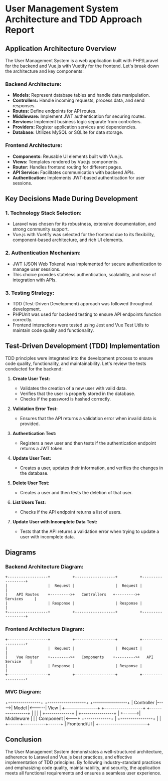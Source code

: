 # User Management System Architecture and TDD Approach Report

## Application Architecture Overview

The User Management System is a web application built with PHP/Laravel for the backend and Vue.js with Vuetify for the frontend. Let's break down the architecture and key components:

### Backend Architecture:

- **Models:** Represent database tables and handle data manipulation.
- **Controllers:** Handle incoming requests, process data, and send responses.
- **Routes:** Define endpoints for API routes.
- **Middleware:** Implement JWT authentication for securing routes.
- **Services:** Implement business logic separate from controllers.
- **Providers:** Register application services and dependencies.
- **Database:** Utilizes MySQL or SQLite for data storage.

### Frontend Architecture:

- **Components:** Reusable UI elements built with Vue.js.
- **Views:** Templates rendered by Vue.js components.
- **Router:** Handles frontend routing for different pages.
- **API Service:** Facilitates communication with backend APIs.
- **Authentication:** Implements JWT-based authentication for user sessions.

## Key Decisions Made During Development

### 1. Technology Stack Selection:

- Laravel was chosen for its robustness, extensive documentation, and strong community support.
- Vue.js with Vuetify was selected for the frontend due to its flexibility, component-based architecture, and rich UI elements.

### 2. Authentication Mechanism:

- JWT (JSON Web Tokens) was implemented for secure authentication to manage user sessions.
- This choice provides stateless authentication, scalability, and ease of integration with APIs.

### 3. Testing Strategy:

- TDD (Test-Driven Development) approach was followed throughout development.
- PHPUnit was used for backend testing to ensure API endpoints function correctly.
- Frontend interactions were tested using Jest and Vue Test Utils to maintain code quality and functionality.

## Test-Driven Development (TDD) Implementation

TDD principles were integrated into the development process to ensure code quality, functionality, and maintainability. Let's review the tests conducted for the backend:

1. **Create User Test:**
   - Validates the creation of a new user with valid data.
   - Verifies that the user is properly stored in the database.
   - Checks if the password is hashed correctly.

2. **Validation Error Test:**
   - Ensures that the API returns a validation error when invalid data is provided.

3. **Authentication Test:**
   - Registers a new user and then tests if the authentication endpoint returns a JWT token.

4. **Update User Test:**
   - Creates a user, updates their information, and verifies the changes in the database.

5. **Delete User Test:**
   - Creates a user and then tests the deletion of that user.

6. **List Users Test:**
   - Checks if the API endpoint returns a list of users.

7. **Update User with Incomplete Data Test:**
   - Tests that the API returns a validation error when trying to update a user with incomplete data.

## Diagrams

### Backend Architecture Diagram:

```
+------------------+          +------------------+          +------------------+
|                  |  Request |                  |  Request |                  |
|    API Routes    +--------->+   Controllers   +--------->+     Services     |
|                  | Response |                  | Response |                  |
+------------------+          +------------------+          +------------------+
```

### Frontend Architecture Diagram:

```
+------------------+          +------------------+          +------------------+
|                  |  Request |                  |  Request |                  |
|    Vue Router    +--------->+   Components    +--------->+   API Service    |
|                  | Response |                  | Response |                  |
+------------------+          +------------------+          +------------------+
```

### MVC Diagram:

  +----------------+      +-------------------+      +-----------------+
  |    Controller  |----->|       Model       |<-----|      View       |
  +----------------+      +-------------------+      +-----------------+
         |                       |                        |
         |      +-------------+  |  +----------------+    |
         +----->|  Middleware |  |  |    Component   |<---+
                +-------------+  |  +----------------+
                                 |           |
                          +------+-----------+------+
                          |       Frontend/UI       |
                          +------------------------+


## Conclusion

The User Management System demonstrates a well-structured architecture, adherence to Laravel and Vue.js best practices, and effective implementation of TDD principles. By following industry-standard practices and emphasizing code quality, maintainability, and security, the application meets all functional requirements and ensures a seamless user experience.
